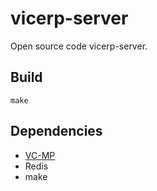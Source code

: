 # vicerp-server
Open source code vicerp-server.

## Build
    make

## Dependencies
* [VC-MP](https://vc-mp.org/)
* Redis
* make
